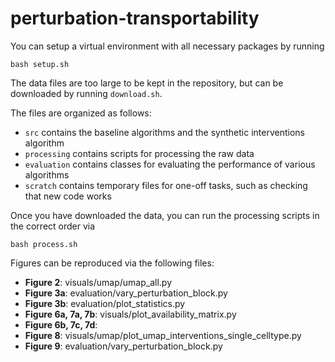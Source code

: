 # perturbation-transportability

You can setup a virtual environment with all necessary packages by running
```
bash setup.sh
```

The data files are too large to be kept in the repository, but can be downloaded by running `download.sh`.

The files are organized as follows:
* `src` contains the baseline algorithms and the synthetic interventions algorithm
* `processing` contains scripts for processing the raw data
* `evaluation` contains classes for evaluating the performance of various algorithms
* `scratch` contains temporary files for one-off tasks, such as checking that new code works

Once you have downloaded the data, you can run the processing scripts in the correct order via
```
bash process.sh
```

Figures can be reproduced via the following files:
* **Figure 2**: visuals/umap/umap_all.py
* **Figure 3a**: evaluation/vary_perturbation_block.py
* **Figure 3b**: evaluation/plot_statistics.py
* **Figure 6a, 7a, 7b**: visuals/plot_availability_matrix.py
* **Figure 6b, 7c, 7d**:
* **Figure 8**: visuals/umap/plot_umap_interventions_single_celltype.py
* **Figure 9**: evaluation/vary_perturbation_block.py